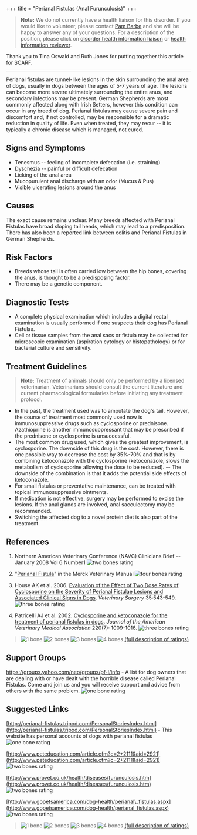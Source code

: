 +++
title = "Perianal Fistulas (Anal Furunculosis)"
+++


> **Note:** We do not currently have a health liaison for this disorder.
> If you would like to volunteer, please contact
> [Pam Barbe](mailto:president@samoyedhealthfoundation.org?subject=Questions%20about%20becoming%20a%20Health%20Information%20Liaison%20or%20Reviewer)
> and she will be happy to answer any of your questions.
> For a description of the position, please click on
> [disorder health information liaison](/become-a-health-information-liaison)
> or
> [health information reviewer](/become-a-health-information-reviewer).

Thank you to Tina Oswald and Ruth Jones for putting together this
article for SCARF.

------------------------------------------------------------------------

Perianal fistulas are tunnel-like lesions in the skin surrounding the
anal area of dogs, usually in dogs between the ages of 5-7 years of age.
The lesions can become more severe ultimately surrounding the entire
anus, and secondary infections may be present. German Shepherds are most
commonly affected along with Irish Setters, however this condition can
occur in any breed of dog.  Perianal fistulas may cause severe pain and
discomfort and, if not controlled, may be responsible for a dramatic
reduction in quality of life.  Even when treated, they may recur -- it
is typically a chronic disease which is managed, not cured.




Signs and Symptoms
------------------

-   Tenesmus -- feeling of incomplete defecation (i.e. straining)
-   Dyschezia -- painful or difficult defecation
-   Licking of the anal area
-   Mucopurulent anal discharge with an odor (Mucus & Pus)
-   Visible ulcerating lesions around the anus

Causes
------

The exact cause remains unclear. Many breeds affected with Perianal
Fistulas have broad sloping tail heads, which may lead to a
predisposition. There has also been a reported link between colitis and
Perianal Fistulas in German Shepherds.

Risk Factors
------------

-   Breeds whose tail is often carried low between the hip bones,
    covering the anus, is thought to be a predisposing factor.
-   There may be a genetic component.

Diagnostic Tests
----------------

-   A complete physical examination which includes a digital rectal
    examination is usually performed if one suspects their dog has
    Perianal Fistulas.
-   Cell or tissue samples from the anal sacs or fistula may be
    collected for microscopic examination (aspiration cytology or
    histopathology) or for bacterial culture and sensitivity.

Treatment Guidelines
--------------------

> **Note:** Treatment of animals should only be performed by a licensed
> veterinarian. Veterinarians should consult the current literature and
> current pharmacological formularies before initiating any treatment
> protocol.

-   In the past, the treatment used was to amputate the dog's tail.
    However, the course of treatment most commonly used now is
    immunosuppressive drugs such as cyclosporine or prednisone.
    Azathioprine is another immunosuppressant that may be prescribed if
    the prednisone or cyclosporine is unsuccessful.
-   The most common drug used, which gives the greatest improvement, is
    cyclosporine.  The downside of this drug is the cost.  However,
    there is one possible way to decrease the cost by 35%-70% and that
    is by combining ketoconazole with the cyclosporine (ketoconazole,
    slows the metabolism of cyclosporine allowing the dose to be
    reduced).  -- The downside of the combination is that it adds the
    potential side effects of ketoconazole.
-   For small fistulas or preventative maintenance, can be treated with
    topical immunosuppressive ointments.
-   If medication is not effective, surgery may be performed to excise
    the lesions.  If the anal glands are involved, anal sacculectomy may
    be recommended.
-   Switching the affected dog to a novel protein diet is also part of
    the treatment.

References
----------

1.  Northern American Veterinary Conference (NAVC) Clinicians Brief --
    January 2008 Vol 6 Number1 ![two bones
    rating](/img/2-bones.gif)
2.  "[Perianal
    Fistula](http://www.merckvetmanual.com/mvm/digestive_system/diseases_of_the_rectum_and_anus/perianal_fistula.html)"
    in the Merck Veterinary Manual ![four bones
    rating](/img/4-bones.gif)

3.  House AK et al.  2006.  [Evaluation of the Effect of Two Dose Rates
    of Cyclosporine on the Severity of Perianal Fistulae Lesions and
    Associated Clinical Signs in
    Dogs](http://www.ncbi.nlm.nih.gov/pubmed/?term=house+ak+perianal+fistula&report=abstract).
    *Veterinary Surgery* 35:543-549. ![three bones
    rating](/img/3-bones.gif)

4.  Patricelli AJ et al.  2002.  [Cyclosporine and ketoconazole for the
    treatment of perianal fistulas in
    dogs](http://avmajournals.avma.org/doi/abs/10.2460/javma.2002.220.1009).
    *Journal of the American Veterinary Medical Association* 220(7):
    1009-1016. ![three bones
    rating](/img/3-bones.gif)






> ![1 bone](/img/1-bone.gif)
> ![2 bones](/img/2-bones.gif)
> ![3 bones](/img/3-bones.gif)
> ![4 bones](/img/4-bones.gif)
> [(full description of ratings)](/diseases/ratings-what-do-they-mean)

Support Groups
--------------

<https://groups.yahoo.com/neo/groups/pf-l/info> - A list for dog owners that are dealing with or have dealt with the
horrible disease called Perianal Fistulas. Come and join us and you will
receive support and advice from others with the same problem. ![one
bone
rating](/img/1-bone.gif)



Suggested Links
---------------



[http://perianal-fistulas.tripod.com/PersonalStoriesIndex.html](http://perianal-fistulas.tripod.com/PersonalStoriesIndex.html) -
This website has personal accounts of dogs with perianal fistulas ![one
bone
rating](/img/1-bone.gif)

[http://www.peteducation.com/article.cfm?c=2+2111&aid=2921](http://www.peteducation.com/article.cfm?c=2+2111&aid=2921) ![two
bones
rating](/img/2-bones.gif)

[http://www.provet.co.uk/health/diseases/furunculosis.htm](http://www.provet.co.uk/health/diseases/furunculosis.htm) ![two
bones
rating](/img/2-bones.gif)

[http://www.gopetsamerica.com/dog-health/perianal\_fistulas.aspx](http://www.gopetsamerica.com/dog-health/perianal_fistulas.aspx) ![two
bones
rating](/img/2-bones.gif)



> ![1 bone](/img/1-bone.gif)
> ![2 bones](/img/2-bones.gif)
> ![3 bones](/img/3-bones.gif)
> ![4 bones](/img/4-bones.gif)
> [(full description of ratings)](/diseases/ratings-what-do-they-mean)


